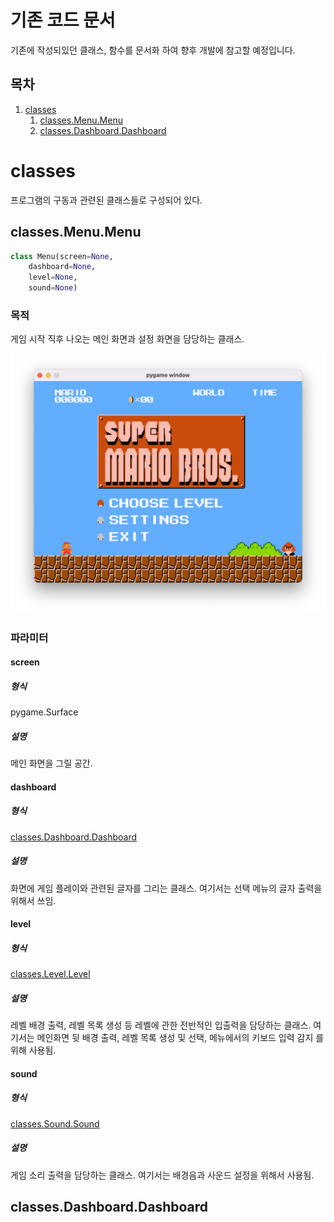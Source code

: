 # 기존 코드 문서

기존에 작성되있던 클래스, 함수를 문서화 하여 향후 개발에 참고할 예정입니다.

## 목차

1. [classes](#classes)
   1. [classes.Menu.Menu](#classes.menu.menu)
   2. [classes.Dashboard.Dashboard](#classes.dashboard.dashboard)

# classes

프로그램의 구동과 관련된 클래스들로 구성되어 있다.

## classes.Menu.Menu

```py
class Menu(screen=None,
	dashboard=None,
	level=None,
	sound=None)
```

### 목적

게임 시작 직후 나오는 메인 화면과 설정 화면을 담당하는 클래스.

<img src="./img/docs/supermario_main.png" alt="supermario_main" style="zoom:50%;" />

### 파라미터

#### screen

##### 형식

pygame.Surface

##### 설명

메인 화면을 그릴 공간.

#### dashboard

##### 형식

[classes.Dashboard.Dashboard](#classes.dashboard.dashboard)

##### 설명

화면에 게임 플레이와 관련된 글자를 그리는 클래스. 여기서는 선택 메뉴의 글자 출력을 위해서 쓰임.

#### level

##### 형식

[classes.Level.Level](#classes.level.level)

##### 설명

레벨 배경 출력, 레벨 목록 생성 등 레벨에 관한 전반적인 입출력을 담당하는 클래스. 여기서는 메인화면 뒷 배경 출력, 레벨 목록 생성 및 선택, 메뉴에서의 키보드 입력 감지 를 위해 사용됨.

#### sound

##### 형식

[classes.Sound.Sound](#classes.sound.sound)

##### 설명

게임 소리 출력을 담당하는 클래스. 여기서는 배경음과 사운드 설정을 위해서 사용됨.

## classes.Dashboard.Dashboard

